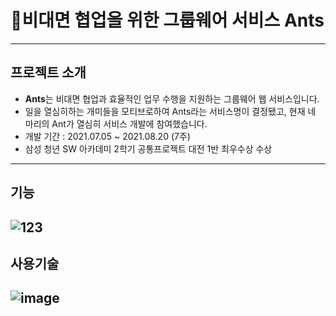# 🐜비대면 협업을 위한 그룹웨어 서비스 Ants
---
## 프로젝트 소개
 - **Ants**는 비대면 협업과 효율적인 업무 수행을 지원하는 그룹웨어 웹 서비스입니다.
 - 일을 열심히하는 개미들을 모티브로하여 Ants라는 서비스명이 결정됐고, 현재 네 마리의 Ant가 열심히 서비스 개발에 참여했습니다.
 - 개발 기간 : 2021.07.05 ~ 2021.08.20 (7주)
 - 삼성 청년 SW 아카데미 2학기 공통프로젝트 대전 1반 최우수상 수상
---
## 기능
 ![123](https://user-images.githubusercontent.com/78480984/132939669-b7635187-d97f-4141-8eee-958ba8fe3b23.JPG)
---
## 사용기술
![image](https://user-images.githubusercontent.com/41180841/127511135-f48e68e5-9ccf-4d23-9cd0-d2f317c9f88b.png)
---
